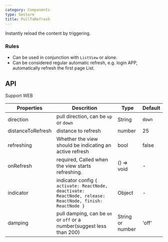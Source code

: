 ```yaml
---
category: Components
type: Gesture
title: PullToRefresh
---
```


Instantly reload the content by triggering.

### Rules
- Can be used in conjunction with `ListView` or alone.
- Can be considered regular automatic refresh, e.g. login APP, automatically refresh the first page List.

## API

Support WEB

Properties | Descrition | Type | Default
-----------|------------|------|--------
| direction  | pull direction, can be `up` or `down` | String | `down` |
| distanceToRefresh | distance to refresh | number | 25 |
| refreshing | Whether the view should be indicating an active refresh | bool | false |
| onRefresh | required, Called when the view starts refreshing. | () => void | - |
| indicator  | indicator config `{ activate: ReactNode, deactivate: ReactNode, release: ReactNode, finish: ReactNode }` | Object | - |
| damping | pull damping, can be `on` or `off` or a number(suggest less than 200) | String or number | 'off' |

